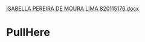 [ISABELLA PEREIRA DE MOURA LIMA 820115176.docx](https://github.com/bellinhive/PullHere/files/7130240/ISABELLA.PEREIRA.DE.MOURA.LIMA.820115176.docx)
# PullHere

